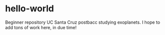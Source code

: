 # hello-world
Beginner repository
UC Santa Cruz postbacc studying exoplanets. I hope to add tons of work here, in due time!
